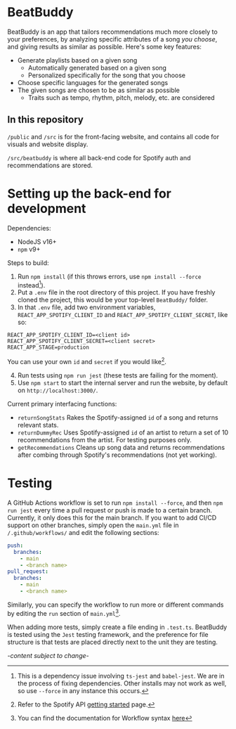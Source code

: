 # BeatBuddy
BeatBuddy is an app that tailors recommendations much more closely to your preferences, by analyzing specific attributes of a song *you choose*, and giving results as similar as possible. Here's some key features:
* Generate playlists based on a given song
	* Automatically generated based on a given song
	* Personalized specifically for the song that you choose
* Choose specific languages for the generated songs
* The given songs are chosen to be as similar as possible
	* Traits such as tempo, rhythm, pitch, melody, etc. are considered

## In this repository
`/public` and `/src` is for the front-facing website, and contains all code for visuals and website display.

`/src/beatbuddy` is where all back-end code for Spotify auth and recommendations are stored.

# Setting up the back-end for development
Dependencies: 
- NodeJS v16+
- `npm` v9+

Steps to build:
1. Run `npm install` (if this throws errors, use `npm install --force` instead[^1]).
2. Put a `.env` file in the root directory of this project. If you have freshly cloned the project, this would be your top-level `BeatBuddy/` folder.
3. In that `.env` file, add two environment variables, `REACT_APP_SPOTIFY_CLIENT_ID` and `REACT_APP_SPOTIFY_CLIENT_SECRET`, like so:
  ```.env
  REACT_APP_SPOTIFY_CLIENT_ID=<client id>
  REACT_APP_SPOTIFY_CLIENT_SECRET=<client secret>
  REACT_APP_STAGE=production
  ```
You can use your own `id` and `secret` if you would like[^2].

4. Run tests using `npm run jest` (these tests are failing for the moment).
5. Use `npm start` to start the internal server and run the website, by default on `http://localhost:3000/`.

Current primary interfacing functions:
* `returnSongStats` Rakes the Spotify-assigned `id` of a song and returns relevant stats.
* `returnDummyRec` Uses Spotify-assigned `id` of an artist to return a set of 10 recommendations from the artist. For testing purposes only.
* `getRecommendations` Cleans up song data and returns recommendations after combing through Spotify's recommendations (not yet working).

# Testing
A GitHub Actions workflow is set to run `npm install --force`, and then `npm run jest` every time a pull request or push is made to a certain branch. Currently, it only does this for the main branch. If you want to add CI/CD support on other branches, simply open the `main.yml` file in `/.github/workflows/` and edit the following sections:
  ```yml
  push:
    branches:
      - main
      - <branch name>
  pull_request:
    branches: 
      - main
      - <branch name>
  ```
Similarly, you can specify the workflow to run more or different commands by editing the `run` section of `main.yml`[^3]. 
  
When adding more tests, simply create a file ending in `.test.ts`. BeatBuddy is tested using the `Jest` testing framework, and the preference for file structure is that tests are placed directly next to the unit they are testing.

*-content subject to change-*

[^1]: This is a dependency issue involving `ts-jest` and `babel-jest`. We are in the process of fixing dependencies. Other installs may not work as well, so use `--force` in any instance this occurs.
[^2]: Refer to the Spotify API [getting started](https://developer.spotify.com/documentation/web-api/tutorials/getting-started) page.
[^3]: You can find the documentation for Workflow syntax [here](https://docs.github.com/en/actions/using-workflows/workflow-syntax-for-github-actions)

